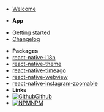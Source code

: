 * [Welcome](/)
- **App**
* [Getting started](app/readme)
* [Changelog](changelog.md)
- **Packages**
- [react-native-i18n](packages/i18n)
- [react-native-theme](packages/theme)
- [react-native-timeago](packages/timeago)
- [react-native-webview](packages/webview)
- [react-native-instagram-zoomable](packages/instagram-zoomable)
- **Links**
- [![Github](https://icongram.jgog.in/simple/github.svg?color=808080&size=16)Github](https://github.com/postillonmedia)
- [![NPM](https://icongram.jgog.in/simple/npm.svg?colored&size=16)NPM](https://www.npmjs.com/search?q=@postillon)